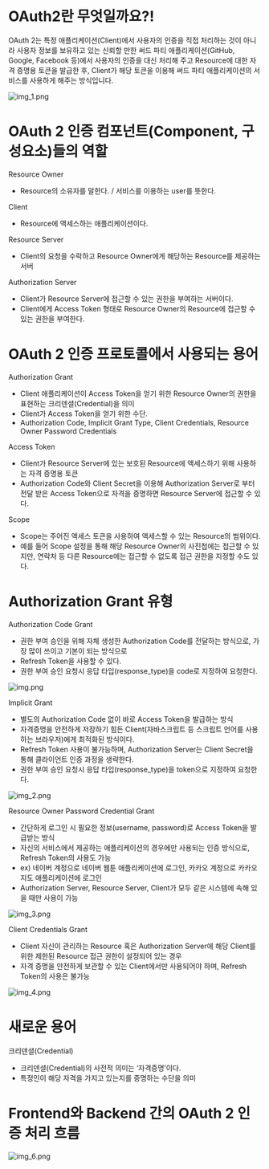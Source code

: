 # OAuth2란 무엇일까요?!
OAuth 2는 특정 애플리케이션(Client)에서 사용자의 인증을 직접 처리하는 것이 아니라 
사용자 정보를 보유하고 있는 신뢰할 만한 써드 파티 애플리케이션(GitHub, Google, Facebook 등)에서 
사용자의 인증을 대신 처리해 주고 Resource에 대한 자격 증명용 토큰을 발급한 후, 
Client가 해당 토큰을 이용해 써드 파티 애플리케이션의 서비스를 사용하게 해주는 방식입니다.


![img_1.png](../images/OAuth2/img_1.png)


# OAuth 2 인증 컴포넌트(Component, 구성요소)들의 역할
Resource Owner
- Resource의 소유자를 말한다. / 서비스를 이용하는 user를 뜻한다.

Client
-  Resource에 액세스하는 애플리케이션이다.

Resource Server
-  Client의 요청을 수락하고 Resource Owner에게 해당하는 Resource를 제공하는 서버

Authorization Server
- Client가 Resource Server에 접근할 수 있는 권한을 부여하는 서버이다.
-  Client에게 Access Token 형태로 Resource Owner의 Resource에 접근할 수 있는 권한을 부여한다.

# OAuth 2 인증 프로토콜에서 사용되는 용어
Authorization Grant
- Client 애플리케이션이 Access Token을 얻기 위한 Resource Owner의 권한을 표현하는 크리덴셜(Credential)을 의미
- Client가 Access Token을 얻기 위한 수단.
- Authorization Code, Implicit Grant Type, Client Credentials, Resource Owner Password Credentials

Access Token
- Client가 Resource Server에 있는 보호된 Resource에 액세스하기 위해 사용하는 자격 증명용 토큰
- Authorization Code와 Client Secret을 이용해 Authorization Server로 부터 전달 받은 Access Token으로 자격을 증명하면 Resource Server에 접근할 수 있다.

Scope
- Scope는 주어진 액세스 토큰을 사용하여 액세스할 수 있는 Resource의 범위이다.
- 예를 들어 Scope 설정을 통해 해당 Resource Owner의 사진첩에는 접근할 수 있지만, 연락처 등 다른 Resource에는 접근할 수 없도록 접근 권한을 지정할 수도 있다.


# Authorization Grant 유형
Authorization Code Grant
- 권한 부여 승인을 위해 자체 생성한 Authorization Code를 전달하는 방식으로, 가장 많이 쓰이고 기본이 되는 방식으로
- Refresh Token을 사용할 수 있다.
- 권한 부여 승인 요청시 응답 타입(response_type)을 code로 지정하여 요청한다.

![img.png](../images/OAuth2/img.png)

Implicit Grant
- 별도의 Authorization Code 없이 바로 Access Token을 발급하는 방식
- 자격증명을 안전하게 저장하기 힘든 Client(자바스크립트 등 스크립트 언어를 사용하는 브라우저)에게 최적화된 방식이다.
- Refresh Token 사용이 불가능하며, Authorization Server는 Client Secret을 통해 클라이언트 인증 과정을 생략한다.
- 권한 부여 승인 요청시 응답 타입(response_type)을 token으로 지정하여 요청한다.

![img_2.png](../images/OAuth2/img_2.png)

Resource Owner Password Credential Grant
- 간단하게 로그인 시 필요한 정보(username, password)로 Access Token을 발급받는 방식
- 자신의 서비스에서 제공하는 애플리케이션의 경우에만 사용되는 인증 방식으로, Refresh Token의 사용도 가능
- ex) 네이버 계정으로 네이버 웹툰 애플리케이션에 로그인, 카카오 계정으로 카카오 지도 애플리케이션에 로그인
- Authorization Server, Resource Server, Client가 모두 같은 시스템에 속해 있을 때만 사용이 가능

![img_3.png](../images/OAuth2/img_3.png)

Client Credentials Grant
- Client 자신이 관리하는 Resource 혹은 Authorization Server에 해당 Client를 위한 제한된 Resource 접근 권한이 설정되어 있는 경우
- 자격 증명을 안전하게 보관할 수 있는 Client에서만 사용되어야 하며, Refresh Token의 사용은 불가능

![img_4.png](../images/OAuth2/img_4.png)

# 새로운 용어
크리덴셜(Credential)
- 크리덴셜(Credential)의 사전적 의미는 ‘자격증명’이다.
- 특정인이 해당 자격을 가지고 있는지를 증명하는 수단을 의미

# Frontend와 Backend 간의 OAuth 2 인증 처리 흐름

![img_6.png](../images/OAuth2/img_6.png)